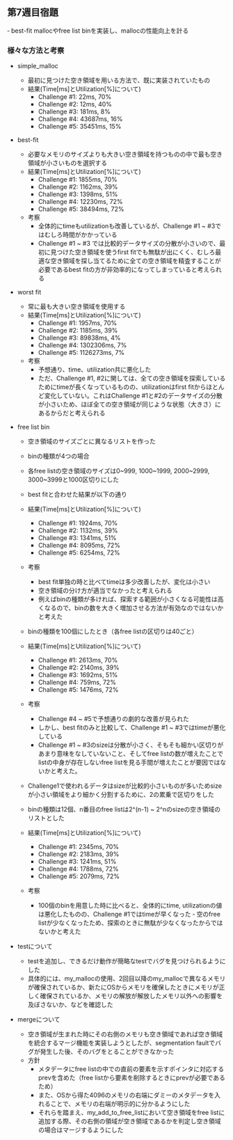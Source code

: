 ## 第7週目宿題
‐ best-fit mallocやfree list binを実装し、mallocの性能向上を計る

### 様々な方法と考察
- simple_malloc
    - 最初に見つけた空き領域を用いる方法で、既に実装されていたもの
    - 結果(Time[ms]とUtilization[%]について)
        - Challenge #1: 22ms, 70%
        - Challenge #2: 12ms, 40%
        - Challenge #3: 181ms, 8%
        - Challenge #4: 43687ms, 16%
        - Challenge #5: 35451ms, 15%

- best-fit
    - 必要なメモリのサイズよりも大きい空き領域を持つものの中で最も空き領域が小さいものを選択する
    - 結果(Time[ms]とUtilization[%]について)
        - Challenge #1: 1855ms, 70%
        - Challenge #2: 1162ms, 39%
        - Challenge #3: 1398ms, 51%
        - Challenge #4: 12230ms, 72%
        - Challenge #5: 38494ms, 72%
    - 考察
        - 全体的にtimeもutilizationも改善しているが、Challenge #1 ~ #3ではむしろ時間がかかっている
        - Challenge #1 ~ #3 では比較的データサイズの分散が小さいので、最初に見つけた空き領域を使うfirst fitでも無駄が出にくく、むしろ最適な空き領域を探し当てるために全ての空き領域を精査することが必要であるbest fitの方が非効率的になってしまっていると考えられる


- worst fit
    - 常に最も大きい空き領域を使用する
    - 結果(Time[ms]とUtilization[%]について)
        - Challenge #1: 1957ms, 70%
        - Challenge #2: 1185ms, 39%
        - Challenge #3: 89838ms, 4%
        - Challenge #4: 1302306ms, 7%
        - Challenge #5: 1126273ms, 7%
    - 考察
        - 予想通り、time、utilization共に悪化した
        - ただ、Challenge #1, #2に関しては、全ての空き領域を探索しているためにtimeが長くなっているものの、utilizationはfirst fitからほとんど変化していない。これはChallenge #1と#2のデータサイズの分散が小さいため、ほぼ全ての空き領域が同じような状態（大きさ）にあるからだと考えられる

- free list bin
    - 空き領域のサイズごとに異なるリストを作った
    - binの種類が4つの場合
    - 各free listの空き領域のサイズは0~999, 1000~1999, 2000~2999, 3000~3999と1000区切りにした
    - best fitと合わせた結果が以下の通り
    - 結果(Time[ms]とUtilization[%]について)
        - Challenge #1: 1924ms, 70%
        - Challenge #2: 1132ms, 39%
        - Challenge #3: 1341ms, 51%
        - Challenge #4: 8095ms, 72%
        - Challenge #5: 6254ms, 72%
    - 考察
        - best fit単独の時と比べてtimeは多少改善したが、変化は小さい
        - 空き領域の分け方が適当でなかったと考えられる
        - 例えばbinの種類が多ければ、探索する範囲が小さくなる可能性は高くなるので、binの数を大きく増加させる方法が有効なのではないかと考えた

    - binの種類を100個にしたとき（各free listの区切りは40ごと）
    - 結果(Time[ms]とUtilization[%]について)
        - Challenge #1: 2613ms, 70%
        - Challenge #2: 2140ms, 39%
        - Challenge #3: 1692ms, 51%
        - Challenge #4: 759ms, 72%
        - Challenge #5: 1476ms, 72%
    - 考察
        - Challenge #4 ~ #5で予想通りの劇的な改善が見られた
        - しかし、best fitのみと比較して、Challenge #1 ~ #3ではtimeが悪化している
        - Challenge #1 ~ #3のsizeは分散が小さく、そもそも細かい区切りがあまり意味をなしていないこと、そしてfree listの数が増えたことでlistの中身が存在しないfree listを見る手間が増えたことが要因ではないかと考えた。

    - Challenge1で使われるデータはsizeが比較的小さいものが多いためsizeが小さい領域をより細かく分割するために、2の累乗で区切りをした
    - binの種類は12個、n番目のfree listは2^(n-1) ~ 2^nのsizeの空き領域のリストとした
    - 結果(Time[ms]とUtilization[%]について)
        - Challenge #1: 2345ms, 70%
        - Challenge #2: 2183ms, 39%
        - Challenge #3: 1241ms, 51%
        - Challenge #4: 1788ms, 72%
        - Challenge #5: 2079ms, 72%
    - 考察
        - 100個のbinを用意した時に比べると、全体的にtime, utilizationの値は悪化したものの、Challenge #1ではtimeが早くなった
        ‐ 空のfree listが少なくなったため、探索のときに無駄が少なくなったからではないかと考えた

- testについて
    - testを追加し、できるだけ動作が簡略なtestでバグを見つけられるようにした
    - 具体的には、my_mallocの使用、2回目以降のmy_mallocで異なるメモリが確保されているか、新たにOSからメモリを確保したときにメモリが正しく確保されているか、メモリの解放が解放したメモリ以外への影響を及ぼさないか、などを確認した

- mergeについて
    - 空き領域が生まれた時にその右側のメモリも空き領域であれば空き領域を統合するマージ機能を実装しようとしたが、segmentation faultでバグが発生した後、そのバグをとることができなかった
    - 方針
        - メタデータにfree listの中での直前の要素を示すポインタに対応するprevを含めた（free listから要素を削除するときにprevが必要であるため）
        - また、OSから得た4096のメモリの右端にダミーのメタデータを入れることで、メモリの右端が明示的に分かるようにした
        - それらを踏まえ、my_add_to_free_listにおいて空き領域をfree listに追加する際、その右側の領域が空き領域であるかを判定し空き領域の場合はマージするようにした
        